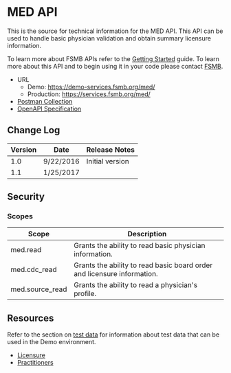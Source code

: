 # MED API

This is the source for technical information for the MED API. This API can be used to handle basic physician validation and obtain summary licensure information. 

To learn more about FSMB APIs refer to the [Getting Started](https://github.com/fsmb/api-docs) guide. To learn more about this API and to begin using it in your code please contact [FSMB](mailto:pdc@fsmb.org).

- URL
  - Demo: https://demo-services.fsmb.org/med/
  - Production: https://services.fsmb.org/med/
- [Postman Collection](https://www.getpostman.com/collections/9a0b2ee0820c9b39c286)
- [OpenAPI Specification](https://demo-services.fsmb.org/med/_swagger/v1)

## Change Log

| Version | Date | Release Notes |
| - | - | -|
| 1.0 | 9/22/2016 | Initial version |
| 1.1 | 1/25/2017 | |

## Security

### Scopes 

| Scope | Description |
| - | - |
| med.read | Grants the ability to read basic physician information. |
| med.cdc_read | Grants the ability to read basic board order and licensure information. |
| med.source_read | Grants the ability to read a physician's profile. |

## Resources

Refer to the section on [test data](docs/test-data.md) for information about test data that can be used in the Demo environment.

- [Licensure](docs/licensure/readme.md)
- [Practitioners](docs/practitioners/readme.md)

